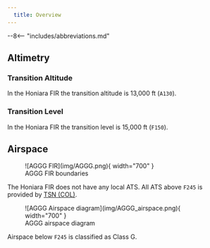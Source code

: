 ```yaml
---
  title: Overview
---
```


--8<-- "includes/abbreviations.md"

## Altimetry

### Transition Altitude 

In the Honiara FIR the transition altitude is 13,000 ft (`A130`).

### Transition Level

In the Honiara FIR the transition level is 15,000 ft (`F150`).

## Airspace
<figure markdown>
![AGGG FIR](img/AGGG.png){ width="700" }
  <figcaption>AGGG FIR boundaries</figcaption>
</figure>

The Honiara FIR does not have any local ATS. All ATS above `F245` is provided by [TSN (COL)](../../oceanic/Positions/TSN/#coral-col).

<figure markdown>
![AGGG Airspace diagram](img/AGGG_airspace.png){ width="700" }
  <figcaption>AGGG airspace diagram</figcaption>
</figure

Airspace below `F245` is classified as Class G.